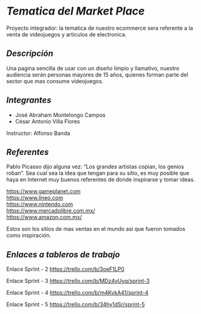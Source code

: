 # *__Tematica del Market Place__*

Proyecto integrador: la tematica de nuestro ecommerce sera referente a la venta de videojuegos y articulos de electronica.

## *Descripción*
Una pagina sencilla de usar con un diseño limpio y llamativo, nuestro audiencia serán personas mayores de 15 años, quienes forman parte del sector que mas consume videojuegos.

## *Integrantes*
- José Abraham Montelongo Campos  
- César Antonio Villa Flores  

Instructor: Alfonso Banda

## *Referentes*
Pablo Picasso dijo alguna vez: “Los grandes artistas copian, los genios roban”. Sea cual sea la idea que tengan para su sitio, es muy posible que haya en Internet muy buenos referentes de donde inspirarse y tomar ideas.

https://www.gameplanet.com   
https://www.lineo.com  
https://www.nintendo.com  
https://www.mercadolibre.com.mx/  
https://www.amazon.com.mx/

Estos son los sitios de mas ventas en el mundo asi que fueron tomados como inspiración.

## *Enlaces a tableros de trabajo*  

Enlace Sprint - 2
https://trello.com/b/3oeF1LP0

Enlace Sprint - 3
https://trello.com/b/MDz4vUyq/sprint-3

Enlace Sprint - 4
https://trello.com/b/m4KvkA41/sprint-4

Enlace Sprint - 5
https://trello.com/b/34hy1dSr/sprint-5


